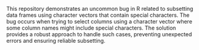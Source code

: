This repository demonstrates an uncommon bug in R related to subsetting data frames using character vectors that contain special characters. The bug occurs when trying to select columns using a character vector where some column names might include special characters. The solution provides a robust approach to handle such cases, preventing unexpected errors and ensuring reliable subsetting.